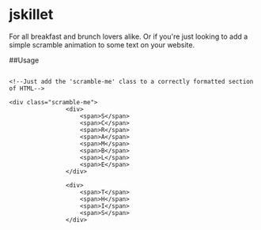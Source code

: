# jskillet
For all breakfast and brunch lovers alike. 
Or if you're just looking to add a simple scramble animation to some text on your website.

##Usage
```

<!--Just add the 'scramble-me' class to a correctly formatted section of HTML-->

<div class="scramble-me">
				<div>
					<span>S</span>
					<span>C</span>
					<span>R</span>
					<span>A</span>
					<span>M</span>
					<span>B</span>
					<span>L</span>
					<span>E</span>
				</div>

				<div>
					<span>T</span>
					<span>H</span>
					<span>I</span>
					<span>S</span>
				</div>
```
